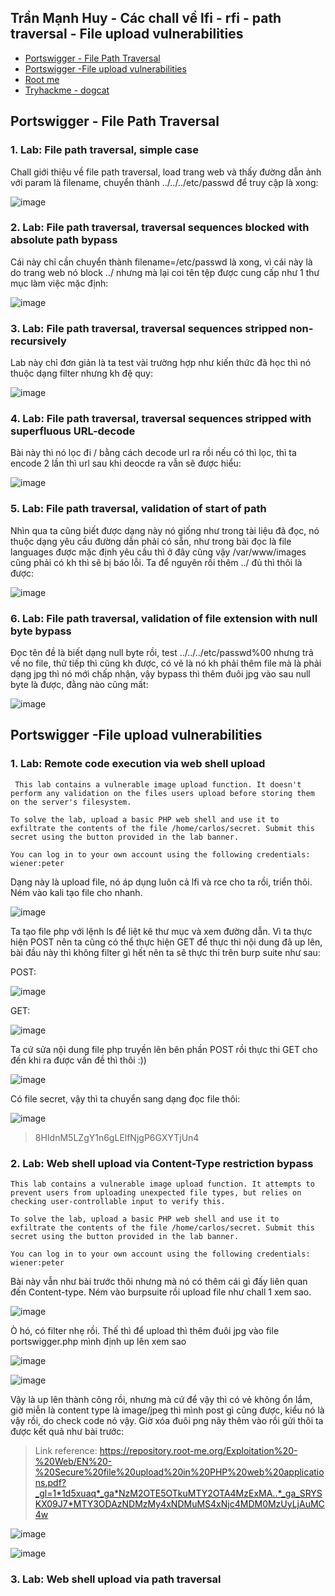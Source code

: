## Trần Mạnh Huy - Các chall về lfi - rfi - path traversal - File upload vulnerabilities
* [Portswigger - File Path Traversal](#Portswigger---file-path-traversal)
* [Portswigger -File upload vulnerabilities](Portswigger---File-upload-vulnerabilites)
* [Root me]()
* [Tryhackme - dogcat](#tryhackme---dogcat)

## Portswigger - File Path Traversal

### 1. Lab: File path traversal, simple case

Chall giới thiệu về file path traversal, load trang web và thấy đường dẫn ảnh với param là filename, chuyển thành ../../../etc/passwd để truy cập là xong: 

![image](https://user-images.githubusercontent.com/104350480/222962685-9ceb4899-1e03-453e-865a-324a28f530b8.png)

### 2. Lab: File path traversal, traversal sequences blocked with absolute path bypass

Cái này chỉ cần chuyển thành filename=/etc/passwd là xong, vì cái này là do trang web nó block ../ nhưng mà lại coi tên tệp được cung cấp như 1 thư mục làm việc mặc định:

![image](https://user-images.githubusercontent.com/104350480/222962841-b4810a0f-911f-400a-aa12-97a8ceab53df.png)

### 3. Lab: File path traversal, traversal sequences stripped non-recursively

Lab này chỉ đơn giản là ta test vài trường hợp như kiến thức đã học thì nó thuộc dạng filter nhưng kh đệ quy:

![image](https://user-images.githubusercontent.com/104350480/222963091-a38cfb4a-303a-4b6e-b49d-1a22f859c52c.png)

### 4. Lab: File path traversal, traversal sequences stripped with superfluous URL-decode

Bài này thì nó lọc đi / bằng cách decode url ra rồi nếu có thì lọc, thì ta encode 2 lần thì url sau khi deocde ra vẫn sẽ được hiểu:

![image](https://user-images.githubusercontent.com/104350480/222963210-a20b40b0-adec-4e4b-ab08-936f27612eb4.png)

### 5. Lab: File path traversal, validation of start of path

Nhìn qua ta cũng biết được dạng này nó giống như trong tài liệu đã đọc, nó thuộc dạng yêu cầu đường dẫn phải có sẵn, như trong bài đọc là file languages được mặc định yêu 
cầu thì ở đây cũng vậy /var/www/images cũng phải có kh thì sẽ bị báo lỗi. Ta để nguyên rồi thêm ../ đủ  thì thôi là được: 

![image](https://user-images.githubusercontent.com/104350480/222963342-88597dff-d5cc-4b03-b96c-0c05e555f6d8.png)

### 6. Lab: File path traversal, validation of file extension with null byte bypass

Đọc tên đề là biết dạng null byte rồi, test ../../../etc/passwd%00 nhưng trả về no file, thử tiếp thì cũng kh được, có vẻ là nó kh phải thêm file mà là phải dạng jpg thì
nó mới chấp nhận, vậy bypass thì thêm đuôi jpg vào sau null byte là được, đằng nào cũng mất:

![image](https://user-images.githubusercontent.com/104350480/222964011-a29abf86-afa5-4df6-879c-0c7c8f60dbb0.png)

## Portswigger -File upload vulnerabilities

### 1. Lab: Remote code execution via web shell upload

```
 This lab contains a vulnerable image upload function. It doesn't perform any validation on the files users upload before storing them on the server's filesystem.

To solve the lab, upload a basic PHP web shell and use it to exfiltrate the contents of the file /home/carlos/secret. Submit this secret using the button provided in the lab banner.

You can log in to your own account using the following credentials: wiener:peter

```

Dạng này là upload file, nó áp dụng luôn cả lfi và rce cho ta rồi, triển thôi. Ném vào kali tạo file cho nhanh.

![image](https://user-images.githubusercontent.com/104350480/222968464-1be01e51-8c26-442c-9ace-28c483fc7b7b.png)


Ta tạo file php với lệnh ls để liệt kê thư mục và xem đường dẫn. Vì ta thực hiện POST nên ta cũng có thể thực hiện GET để thực thi nội dung đã up lên,
bài đầu này thì không filter gì hết nên ta sẽ thực thi trên burp suite như sau: 

POST:

![image](https://user-images.githubusercontent.com/104350480/222968549-4bfbaf19-b5a7-4073-8fa2-a42ab6cdd929.png)

GET: 

![image](https://user-images.githubusercontent.com/104350480/222968559-0a2e43d1-ec92-4530-a9f4-dac99ee12abc.png)

Ta cứ sửa nội dung file php truyền lên bên phần POST rồi thực thi GET cho đến khi ra được vấn đề thì thôi :))

> <?php system('ls /home/'); ?>
> <?php system('ls /home/carlos'); ?>

![image](https://user-images.githubusercontent.com/104350480/222968663-1b8b13ed-493b-4c7d-9d03-cd6cd9d16242.png)

Có file secret, vậy thì ta chuyển sang dạng đọc file thôi:

> <?php system('cat /home/carlos/secret'); ?>

![image](https://user-images.githubusercontent.com/104350480/222968730-016d6c94-38af-4d7e-a1c5-c827e0c861b0.png)

> 8HIdnM5LZgY1n6gLElfNjgP6GXYTjUn4

### 2. Lab: Web shell upload via Content-Type restriction bypass

```
This lab contains a vulnerable image upload function. It attempts to prevent users from uploading unexpected file types, but relies on checking user-controllable input to verify this.

To solve the lab, upload a basic PHP web shell and use it to exfiltrate the contents of the file /home/carlos/secret. Submit this secret using the button provided in the lab banner.

You can log in to your own account using the following credentials: wiener:peter

```

Bài này vẫn như bài trước thôi nhưng mà nó có thêm cái gì đấy liên quan đến Content-type. Ném vào burpsuite rồi upload file như chall 1 xem sao.

![image](https://user-images.githubusercontent.com/104350480/222968915-e63189a5-91dd-4852-9ed3-dd33eb68d3fd.png)

Ò hó, có filter nhẹ rồi. Thế thì để upload thì thêm đuôi jpg vào file portswigger.php mình định up lên xem sao

![image](https://user-images.githubusercontent.com/104350480/222969040-5309ee2d-5645-4830-8c98-be6f09e30327.png)

![image](https://user-images.githubusercontent.com/104350480/222969080-01f41774-0a47-41d6-9878-4cdd33448855.png)

Vậy là up lên thành công rồi, nhưng mà cứ để vậy thì có vẻ không ổn lắm, giờ miễn là content type là image/jpeg thì mình post gì cũng được, kiểu nó là
vậy rồi, do check code nó vậy. Giờ xóa đuôi png nãy thêm vào rồi gửi thôi ta được kết quả như bài trước: 

> Link reference: https://repository.root-me.org/Exploitation%20-%20Web/EN%20-%20Secure%20file%20upload%20in%20PHP%20web%20applications.pdf?_gl=1*1d5xuaq*_ga*NzM2OTE5OTkuMTY2OTA4MzExMA..*_ga_SRYSKX09J7*MTY3ODAzNDMzMy4xNDMuMS4xNjc4MDM0MzUyLjAuMC4w

![image](https://user-images.githubusercontent.com/104350480/222975992-00cc720b-97dd-4d56-aff2-f8dde6c45664.png)

![image](https://user-images.githubusercontent.com/104350480/222976082-7922aea2-9113-42be-ace2-24744ec18ab9.png)


### 3. Lab: Web shell upload via path traversal





